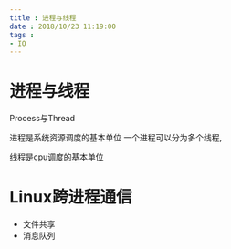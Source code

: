 ```yaml
---
title : 进程与线程
date : 2018/10/23 11:19:00
tags :
- IO
---
```



# 进程与线程

Process与Thread

进程是系统资源调度的基本单位
一个进程可以分为多个线程,


线程是cpu调度的基本单位

# Linux跨进程通信

- 文件共享
- 消息队列

